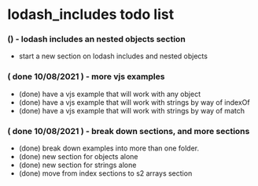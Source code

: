 # lodash_includes todo list

### () - lodash includes an nested objects section
* start a new section on lodash includes and nested objects

### ( done 10/08/2021 ) - more vjs examples
* (done) have a vjs example that will work with any object
* (done) have a vjs example that will work with strings by way of indexOf
* (done) have a vjs example that will work with strings by way of match

### ( done 10/08/2021 ) - break down sections, and more sections
* (done) break down examples into more than one folder.
* (done) new section for objects alone
* (done) new section for strings alone
* (done) move from index sections to s2 arrays section